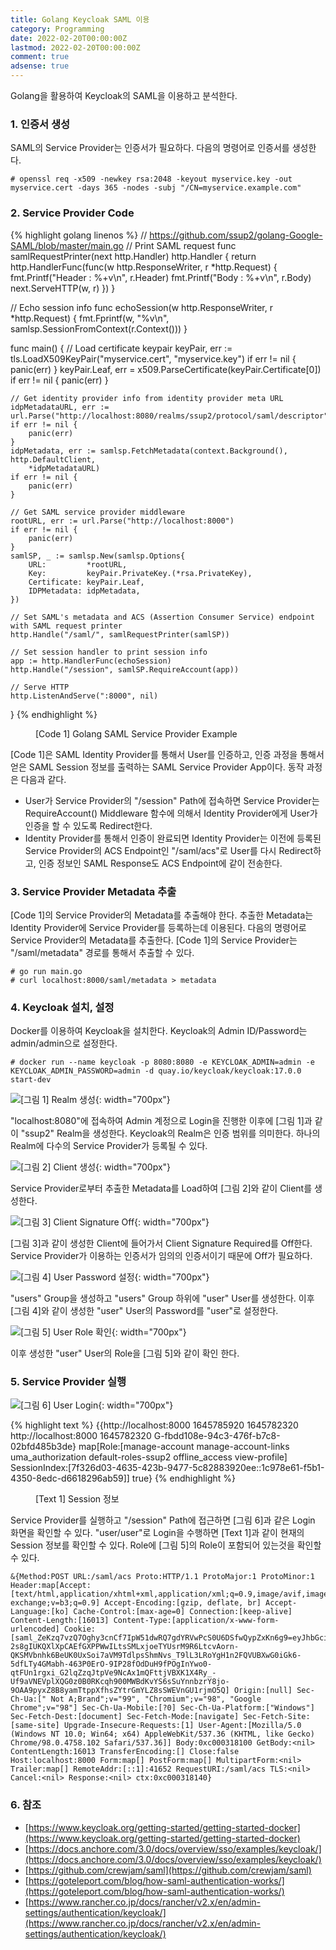 ```yaml
---
title: Golang Keycloak SAML 이용
category: Programming
date: 2022-02-20T00:00:00Z
lastmod: 2022-02-20T00:00:00Z
comment: true
adsense: true
---
```


Golang을 활용하여 Keycloak의 SAML을 이용하고 분석한다.

### 1. 인증서 생성

SAML의 Service Provider는 인증서가 필요하다. 다음의 명령어로 인증서를 생성한다.

~~~console
# openssl req -x509 -newkey rsa:2048 -keyout myservice.key -out myservice.cert -days 365 -nodes -subj "/CN=myservice.example.com"
~~~

### 2. Service Provider Code

{% highlight golang linenos %}
// https://github.com/ssup2/golang-Google-SAML/blob/master/main.go
// Print SAML request
func samlRequestPrinter(next http.Handler) http.Handler {
	return http.HandlerFunc(func(w http.ResponseWriter, r *http.Request) {
		fmt.Printf("Header : %+v\n", r.Header)
		fmt.Printf("Body : %+v\n", r.Body)
		next.ServeHTTP(w, r)
	})
}

// Echo session info
func echoSession(w http.ResponseWriter, r *http.Request) {
	fmt.Fprintf(w, "%v\n", samlsp.SessionFromContext(r.Context()))
}

func main() {
	// Load certificate keypair
	keyPair, err := tls.LoadX509KeyPair("myservice.cert", "myservice.key")
	if err != nil {
		panic(err)
	}
	keyPair.Leaf, err = x509.ParseCertificate(keyPair.Certificate[0])
	if err != nil {
		panic(err)
	}

	// Get identity provider info from identity provider meta URL
	idpMetadataURL, err := url.Parse("http://localhost:8080/realms/ssup2/protocol/saml/descriptor")
	if err != nil {
		panic(err)
	}
	idpMetadata, err := samlsp.FetchMetadata(context.Background(), http.DefaultClient,
		*idpMetadataURL)
	if err != nil {
		panic(err)
	}

	// Get SAML service provider middleware
	rootURL, err := url.Parse("http://localhost:8000")
	if err != nil {
		panic(err)
	}
	samlSP, _ := samlsp.New(samlsp.Options{
		URL:         *rootURL,
		Key:         keyPair.PrivateKey.(*rsa.PrivateKey),
		Certificate: keyPair.Leaf,
		IDPMetadata: idpMetadata,
	})

	// Set SAML's metadata and ACS (Assertion Consumer Service) endpoint with SAML request printer
	http.Handle("/saml/", samlRequestPrinter(samlSP))

	// Set session handler to print session info
	app := http.HandlerFunc(echoSession)
	http.Handle("/session", samlSP.RequireAccount(app))

	// Serve HTTP
	http.ListenAndServe(":8000", nil)
}
{% endhighlight %}
<figure>
<figcaption class="caption">[Code 1] Golang SAML Service Provider Example</figcaption>
</figure>

[Code 1]은 SAML Identity Provider를 통해서 User를 인증하고, 인증 과정을 통해서 얻은 SAML Session 정보를 출력하는 SAML Service Provider App이다. 동작 과정은 다음과 같다.

* User가 Service Provider의 "/session" Path에 접속하면 Service Provider는 RequireAccount() Middleware 함수에 의해서 Identity Provider에게 User가 인증을 할 수 있도록 Redirect한다.
* Identity Provider를 통해서 인증이 완료되면 Identity Provider는 이전에 등록된 Service Provider의 ACS Endpoint인 "/saml/acs"로 User를 다시 Redirect하고, 인증 정보인 SAML Response도 ACS Endpoint에 같이 전송한다.

### 3. Service Provider Metadata 추출

[Code 1]의 Service Provider의 Metadata를 추출해야 한다. 추출한 Metadata는 Identity Provider에 Service Provider를 등록하는데 이용된다. 다음의 명령어로 Service Provider의 Metadata를 추출한다. [Code 1]의 Service Provider는 "/saml/metadata" 경로를 통해서 추출할 수 있다.

~~~console
# go run main.go
# curl localhost:8000/saml/metadata > metadata
~~~

### 4. Keycloak 설치, 설정

Docker를 이용하여 Keycloak을 설치한다. Keycloak의 Admin ID/Password는 admin/admin으로 설정한다.

~~~console
# docker run --name keycloak -p 8080:8080 -e KEYCLOAK_ADMIN=admin -e KEYCLOAK_ADMIN_PASSWORD=admin -d quay.io/keycloak/keycloak:17.0.0 start-dev
~~~

![[그림 1] Realm 생성]({{site.baseurl}}/images/programming/Golang_Keycloak_SAML/Keycloak_Create_Realm.PNG){: width="700px"}

"localhost:8080"에 접속하여 Admin 계정으로 Login을 진행한 이후에 [그림 1]과 같이 "ssup2" Realm을 생성한다. Keycloak의 Realm은 인증 범위를 의미한다. 하나의 Realm에 다수의 Service Provider가 등록될 수 있다.

![[그림 2] Client 생성]({{site.baseurl}}/images/programming/Golang_Keycloak_SAML/Keycloak_Create_Client.PNG){: width="700px"}

Service Provider로부터 추출한 Metadata를 Load하여 [그림 2]와 같이 Client를 생성한다.

![[그림 3] Client Signature Off]({{site.baseurl}}/images/programming/Golang_Keycloak_SAML/Keycloak_Create_Client_Signature.PNG){: width="700px"}

[그림 3]과 같이 생성한 Client에 들어가서 Client Signature Required를 Off한다. Service Provider가 이용하는 인증서가 임의의 인증서이기 때문에 Off가 필요하다.

![[그림 4] User Password 설정]({{site.baseurl}}/images/programming/Golang_Keycloak_SAML/Keycloak_User_Role.PNG){: width="700px"}

"users" Group을 생성하고 "users" Group 하위에 "user" User를 생성한다. 이후 [그림 4]와 같이 생성한 "user" User의 Password를 "user"로 설정한다.

![[그림 5] User Role 확인]({{site.baseurl}}/images/programming/Golang_Keycloak_SAML/Keycloak_User_Role.PNG){: width="700px"}

이후 생성한 "user" User의 Role을 [그림 5]와 같이 확인 한다.

### 5. Service Provider 실행

![[그림 6] User Login]({{site.baseurl}}/images/programming/Golang_Keycloak_SAML/Keycloak_User_Role.PNG){: width="700px"}

{% highlight text %}
\{\{http://localhost:8000 1645785920  1645782320 http://localhost:8000 1645782320 G-fbdd108e-94c3-476f-b7c8-02bfd485b3de\} map[Role:[manage-account manage-account-links uma_authorization default-roles-ssup2 offline_access view-profile] SessionIndex:[7f326d03-4635-423b-9477-5c82883920ee::1c978e61-f5b1-4350-8edc-d6618296ab59]] true}
{% endhighlight %}
<figure>
<figcaption class="caption">[Text 1] Session 정보</figcaption>
</figure>

Service Provider를 실행하고 "/session" Path에 접근하면 [그림 6]과 같은 Login 화면을 확인할 수 있다. "user/user"로 Login을 수행하면 [Text 1]과 같이 현재의 Session 정보를 확인할 수 있다. Role에 [그림 5]의 Role이 포함되어 있는것을 확인할 수 있다. 

```
&{Method:POST URL:/saml/acs Proto:HTTP/1.1 ProtoMajor:1 ProtoMinor:1 Header:map[Accept:[text/html,application/xhtml+xml,application/xml;q=0.9,image/avif,image/webp,image/apng,*/*;q=0.8,application/signed-exchange;v=b3;q=0.9] Accept-Encoding:[gzip, deflate, br] Accept-Language:[ko] Cache-Control:[max-age=0] Connection:[keep-alive] Content-Length:[16013] Content-Type:[application/x-www-form-urlencoded] Cookie:[saml_ZeKzq7vzQ7Oghy3cnCf7IpW51dwRQ7gdYRVwPcS0U6DSfwQypZxKn6g9=eyJhbGciOiJSUzI1NiIsInR5cCI6IkpXVCJ9.eyJhdWQiOiJodHRwOi8vbG9jYWxob3N0OjgwMDAiLCJleHAiOjE2NDU3ODI0MDYsImlhdCI6MTY0NTc4MjMxNiwiaXNzIjoiaHR0cDovL2xvY2FsaG9zdDo4MDAwIiwibmJmIjoxNjQ1NzgyMzE2LCJzdWIiOiJaZUt6cTd2elE3T2doeTNjbkNmN0lwVzUxZHdSUTdnZFlSVndQY1MwVTZEU2Z3UXlwWnhLbjZnOSIsImlkIjoiaWQtMWMxY2QyMWVlODZlOTdlNmY4Yzg5Y2FkMTU0MmQwNjVlYTQ1NzdhMSIsInVyaSI6Ii9zZXNzaW9uIiwic2FtbC1hdXRobi1yZXF1ZXN0Ijp0cnVlfQ.P49VO5w6WNvXHrQKfL9ZhxJGgNdEFxAQiu3fA-2s8gIUKQXlXpCAEfGXPPWwILtsSMLxjoeTYUsrM9R6LtcvAorn-QKSMVbnhk6BeUK0UxSoi7aVM9TdlpsShmNvs_T9lL3LRoYgH1n2FQVUBXwG0iGk6-5dfLTy4GMabh-463P0ErO-9IP28fOdDuH9fPOgInYwo0-qtFUn1rgxi_G2lqZzqJtpVe9NcAx1mQFttjVBXK1X4Ry_-Uf9aVNEVplXQG0z0B0RKcqh900MWBdKvYS6sSuYnnbzrY8jo-9OAA9pyxZ8B8yamTtppXfhsZYtrGmYLZ8sSWEVnGU1rjmO5Q] Origin:[null] Sec-Ch-Ua:[" Not A;Brand";v="99", "Chromium";v="98", "Google Chrome";v="98"] Sec-Ch-Ua-Mobile:[?0] Sec-Ch-Ua-Platform:["Windows"] Sec-Fetch-Dest:[document] Sec-Fetch-Mode:[navigate] Sec-Fetch-Site:[same-site] Upgrade-Insecure-Requests:[1] User-Agent:[Mozilla/5.0 (Windows NT 10.0; Win64; x64) AppleWebKit/537.36 (KHTML, like Gecko) Chrome/98.0.4758.102 Safari/537.36]] Body:0xc000318100 GetBody:<nil> ContentLength:16013 TransferEncoding:[] Close:false Host:localhost:8000 Form:map[] PostForm:map[] MultipartForm:<nil> Trailer:map[] RemoteAddr:[::1]:41652 RequestURI:/saml/acs TLS:<nil> Cancel:<nil> Response:<nil> ctx:0xc000318140}
```

### 6. 참조

* [https://www.keycloak.org/getting-started/getting-started-docker](https://www.keycloak.org/getting-started/getting-started-docker)
* [https://docs.anchore.com/3.0/docs/overview/sso/examples/keycloak/](https://docs.anchore.com/3.0/docs/overview/sso/examples/keycloak/)
* [https://github.com/crewjam/saml](https://github.com/crewjam/saml)
* [https://goteleport.com/blog/how-saml-authentication-works/](https://goteleport.com/blog/how-saml-authentication-works/)
* [https://www.rancher.co.jp/docs/rancher/v2.x/en/admin-settings/authentication/keycloak/](https://www.rancher.co.jp/docs/rancher/v2.x/en/admin-settings/authentication/keycloak/)
